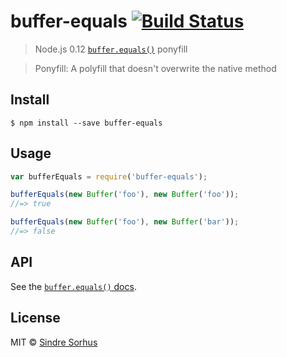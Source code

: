 # buffer-equals [![Build Status](https://travis-ci.org/sindresorhus/buffer-equals.svg?branch=master)](https://travis-ci.org/sindresorhus/buffer-equals)

> Node.js 0.12 [`buffer.equals()`](https://nodejs.org/api/buffer.html#buffer_buf_equals_otherbuffer) ponyfill

> Ponyfill: A polyfill that doesn't overwrite the native method


## Install

```
$ npm install --save buffer-equals
```


## Usage

```js
var bufferEquals = require('buffer-equals');

bufferEquals(new Buffer('foo'), new Buffer('foo'));
//=> true

bufferEquals(new Buffer('foo'), new Buffer('bar'));
//=> false
```


## API

See the [`buffer.equals()` docs](https://nodejs.org/api/buffer.html#buffer_buf_equals_otherbuffer).


## License

MIT © [Sindre Sorhus](http://sindresorhus.com)
